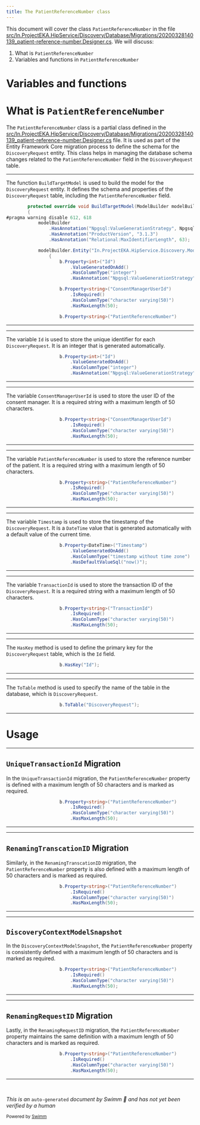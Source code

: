 ```yaml
---
title: The PatientReferenceNumber class
---
```

This document will cover the class <SwmToken path="src/In.ProjectEKA.HipService/Discovery/Database/Migrations/20200328140139_patient-reference-number.Designer.cs" pos="36:9:9" line-data="                    b.Property&lt;string&gt;(&quot;PatientReferenceNumber&quot;)">`PatientReferenceNumber`</SwmToken> in the file <SwmPath>[src/In.ProjectEKA.HipService/Discovery/Database/Migrations/20200328140139_patient-reference-number.Designer.cs](src/In.ProjectEKA.HipService/Discovery/Database/Migrations/20200328140139_patient-reference-number.Designer.cs)</SwmPath>. We will discuss:

1. What is <SwmToken path="src/In.ProjectEKA.HipService/Discovery/Database/Migrations/20200328140139_patient-reference-number.Designer.cs" pos="36:9:9" line-data="                    b.Property&lt;string&gt;(&quot;PatientReferenceNumber&quot;)">`PatientReferenceNumber`</SwmToken>
2. Variables and functions in <SwmToken path="src/In.ProjectEKA.HipService/Discovery/Database/Migrations/20200328140139_patient-reference-number.Designer.cs" pos="36:9:9" line-data="                    b.Property&lt;string&gt;(&quot;PatientReferenceNumber&quot;)">`PatientReferenceNumber`</SwmToken>

# Variables and functions

# What is <SwmToken path="src/In.ProjectEKA.HipService/Discovery/Database/Migrations/20200328140139_patient-reference-number.Designer.cs" pos="36:9:9" line-data="                    b.Property&lt;string&gt;(&quot;PatientReferenceNumber&quot;)">`PatientReferenceNumber`</SwmToken>

The <SwmToken path="src/In.ProjectEKA.HipService/Discovery/Database/Migrations/20200328140139_patient-reference-number.Designer.cs" pos="36:9:9" line-data="                    b.Property&lt;string&gt;(&quot;PatientReferenceNumber&quot;)">`PatientReferenceNumber`</SwmToken> class is a partial class defined in the <SwmPath>[src/In.ProjectEKA.HipService/Discovery/Database/Migrations/20200328140139_patient-reference-number.Designer.cs](src/In.ProjectEKA.HipService/Discovery/Database/Migrations/20200328140139_patient-reference-number.Designer.cs)</SwmPath> file. It is used as part of the Entity Framework Core migration process to define the schema for the <SwmToken path="src/In.ProjectEKA.HipService/Discovery/Database/Migrations/20200328140139_patient-reference-number.Designer.cs" pos="24:16:16" line-data="            modelBuilder.Entity(&quot;In.ProjectEKA.HipService.Discovery.Model.DiscoveryRequest&quot;, b =&gt;">`DiscoveryRequest`</SwmToken> entity. This class helps in managing the database schema changes related to the <SwmToken path="src/In.ProjectEKA.HipService/Discovery/Database/Migrations/20200328140139_patient-reference-number.Designer.cs" pos="36:9:9" line-data="                    b.Property&lt;string&gt;(&quot;PatientReferenceNumber&quot;)">`PatientReferenceNumber`</SwmToken> field in the <SwmToken path="src/In.ProjectEKA.HipService/Discovery/Database/Migrations/20200328140139_patient-reference-number.Designer.cs" pos="24:16:16" line-data="            modelBuilder.Entity(&quot;In.ProjectEKA.HipService.Discovery.Model.DiscoveryRequest&quot;, b =&gt;">`DiscoveryRequest`</SwmToken> table.

<SwmSnippet path="/src/In.ProjectEKA.HipService/Discovery/Database/Migrations/20200328140139_patient-reference-number.Designer.cs" line="16">

---

The function <SwmToken path="src/In.ProjectEKA.HipService/Discovery/Database/Migrations/20200328140139_patient-reference-number.Designer.cs" pos="16:7:7" line-data="        protected override void BuildTargetModel(ModelBuilder modelBuilder)">`BuildTargetModel`</SwmToken> is used to build the model for the <SwmToken path="src/In.ProjectEKA.HipService/Discovery/Database/Migrations/20200328140139_patient-reference-number.Designer.cs" pos="24:16:16" line-data="            modelBuilder.Entity(&quot;In.ProjectEKA.HipService.Discovery.Model.DiscoveryRequest&quot;, b =&gt;">`DiscoveryRequest`</SwmToken> entity. It defines the schema and properties of the <SwmToken path="src/In.ProjectEKA.HipService/Discovery/Database/Migrations/20200328140139_patient-reference-number.Designer.cs" pos="24:16:16" line-data="            modelBuilder.Entity(&quot;In.ProjectEKA.HipService.Discovery.Model.DiscoveryRequest&quot;, b =&gt;">`DiscoveryRequest`</SwmToken> table, including the <SwmToken path="src/In.ProjectEKA.HipService/Discovery/Database/Migrations/20200328140139_patient-reference-number.Designer.cs" pos="36:9:9" line-data="                    b.Property&lt;string&gt;(&quot;PatientReferenceNumber&quot;)">`PatientReferenceNumber`</SwmToken> field.

```c#
        protected override void BuildTargetModel(ModelBuilder modelBuilder)
        {
#pragma warning disable 612, 618
            modelBuilder
                .HasAnnotation("Npgsql:ValueGenerationStrategy", NpgsqlValueGenerationStrategy.IdentityByDefaultColumn)
                .HasAnnotation("ProductVersion", "3.1.3")
                .HasAnnotation("Relational:MaxIdentifierLength", 63);

            modelBuilder.Entity("In.ProjectEKA.HipService.Discovery.Model.DiscoveryRequest", b =>
                {
                    b.Property<int>("Id")
                        .ValueGeneratedOnAdd()
                        .HasColumnType("integer")
                        .HasAnnotation("Npgsql:ValueGenerationStrategy", NpgsqlValueGenerationStrategy.IdentityByDefaultColumn);

                    b.Property<string>("ConsentManagerUserId")
                        .IsRequired()
                        .HasColumnType("character varying(50)")
                        .HasMaxLength(50);

                    b.Property<string>("PatientReferenceNumber")
```

---

</SwmSnippet>

<SwmSnippet path="/src/In.ProjectEKA.HipService/Discovery/Database/Migrations/20200328140139_patient-reference-number.Designer.cs" line="26">

---

The variable <SwmToken path="src/In.ProjectEKA.HipService/Discovery/Database/Migrations/20200328140139_patient-reference-number.Designer.cs" pos="26:9:9" line-data="                    b.Property&lt;int&gt;(&quot;Id&quot;)">`Id`</SwmToken> is used to store the unique identifier for each <SwmToken path="src/In.ProjectEKA.HipService/Discovery/Database/Migrations/20200328140139_patient-reference-number.Designer.cs" pos="24:16:16" line-data="            modelBuilder.Entity(&quot;In.ProjectEKA.HipService.Discovery.Model.DiscoveryRequest&quot;, b =&gt;">`DiscoveryRequest`</SwmToken>. It is an integer that is generated automatically.

```c#
                    b.Property<int>("Id")
                        .ValueGeneratedOnAdd()
                        .HasColumnType("integer")
                        .HasAnnotation("Npgsql:ValueGenerationStrategy", NpgsqlValueGenerationStrategy.IdentityByDefaultColumn);
```

---

</SwmSnippet>

<SwmSnippet path="/src/In.ProjectEKA.HipService/Discovery/Database/Migrations/20200328140139_patient-reference-number.Designer.cs" line="31">

---

The variable <SwmToken path="src/In.ProjectEKA.HipService/Discovery/Database/Migrations/20200328140139_patient-reference-number.Designer.cs" pos="31:9:9" line-data="                    b.Property&lt;string&gt;(&quot;ConsentManagerUserId&quot;)">`ConsentManagerUserId`</SwmToken> is used to store the user ID of the consent manager. It is a required string with a maximum length of 50 characters.

```c#
                    b.Property<string>("ConsentManagerUserId")
                        .IsRequired()
                        .HasColumnType("character varying(50)")
                        .HasMaxLength(50);
```

---

</SwmSnippet>

<SwmSnippet path="/src/In.ProjectEKA.HipService/Discovery/Database/Migrations/20200328140139_patient-reference-number.Designer.cs" line="36">

---

The variable <SwmToken path="src/In.ProjectEKA.HipService/Discovery/Database/Migrations/20200328140139_patient-reference-number.Designer.cs" pos="36:9:9" line-data="                    b.Property&lt;string&gt;(&quot;PatientReferenceNumber&quot;)">`PatientReferenceNumber`</SwmToken> is used to store the reference number of the patient. It is a required string with a maximum length of 50 characters.

```c#
                    b.Property<string>("PatientReferenceNumber")
                        .IsRequired()
                        .HasColumnType("character varying(50)")
                        .HasMaxLength(50);
```

---

</SwmSnippet>

<SwmSnippet path="/src/In.ProjectEKA.HipService/Discovery/Database/Migrations/20200328140139_patient-reference-number.Designer.cs" line="41">

---

The variable <SwmToken path="src/In.ProjectEKA.HipService/Discovery/Database/Migrations/20200328140139_patient-reference-number.Designer.cs" pos="41:9:9" line-data="                    b.Property&lt;DateTime&gt;(&quot;Timestamp&quot;)">`Timestamp`</SwmToken> is used to store the timestamp of the <SwmToken path="src/In.ProjectEKA.HipService/Discovery/Database/Migrations/20200328140139_patient-reference-number.Designer.cs" pos="24:16:16" line-data="            modelBuilder.Entity(&quot;In.ProjectEKA.HipService.Discovery.Model.DiscoveryRequest&quot;, b =&gt;">`DiscoveryRequest`</SwmToken>. It is a <SwmToken path="src/In.ProjectEKA.HipService/Discovery/Database/Migrations/20200328140139_patient-reference-number.Designer.cs" pos="41:5:5" line-data="                    b.Property&lt;DateTime&gt;(&quot;Timestamp&quot;)">`DateTime`</SwmToken> value that is generated automatically with a default value of the current time.

```c#
                    b.Property<DateTime>("Timestamp")
                        .ValueGeneratedOnAdd()
                        .HasColumnType("timestamp without time zone")
                        .HasDefaultValueSql("now()");
```

---

</SwmSnippet>

<SwmSnippet path="/src/In.ProjectEKA.HipService/Discovery/Database/Migrations/20200328140139_patient-reference-number.Designer.cs" line="46">

---

The variable <SwmToken path="src/In.ProjectEKA.HipService/Discovery/Database/Migrations/20200328140139_patient-reference-number.Designer.cs" pos="46:9:9" line-data="                    b.Property&lt;string&gt;(&quot;TransactionId&quot;)">`TransactionId`</SwmToken> is used to store the transaction ID of the <SwmToken path="src/In.ProjectEKA.HipService/Discovery/Database/Migrations/20200328140139_patient-reference-number.Designer.cs" pos="24:16:16" line-data="            modelBuilder.Entity(&quot;In.ProjectEKA.HipService.Discovery.Model.DiscoveryRequest&quot;, b =&gt;">`DiscoveryRequest`</SwmToken>. It is a required string with a maximum length of 50 characters.

```c#
                    b.Property<string>("TransactionId")
                        .IsRequired()
                        .HasColumnType("character varying(50)")
                        .HasMaxLength(50);
```

---

</SwmSnippet>

<SwmSnippet path="/src/In.ProjectEKA.HipService/Discovery/Database/Migrations/20200328140139_patient-reference-number.Designer.cs" line="51">

---

The <SwmToken path="src/In.ProjectEKA.HipService/Discovery/Database/Migrations/20200328140139_patient-reference-number.Designer.cs" pos="51:3:3" line-data="                    b.HasKey(&quot;Id&quot;);">`HasKey`</SwmToken> method is used to define the primary key for the <SwmToken path="src/In.ProjectEKA.HipService/Discovery/Database/Migrations/20200328140139_patient-reference-number.Designer.cs" pos="24:16:16" line-data="            modelBuilder.Entity(&quot;In.ProjectEKA.HipService.Discovery.Model.DiscoveryRequest&quot;, b =&gt;">`DiscoveryRequest`</SwmToken> table, which is the <SwmToken path="src/In.ProjectEKA.HipService/Discovery/Database/Migrations/20200328140139_patient-reference-number.Designer.cs" pos="51:6:6" line-data="                    b.HasKey(&quot;Id&quot;);">`Id`</SwmToken> field.

```c#
                    b.HasKey("Id");
```

---

</SwmSnippet>

<SwmSnippet path="/src/In.ProjectEKA.HipService/Discovery/Database/Migrations/20200328140139_patient-reference-number.Designer.cs" line="53">

---

The <SwmToken path="src/In.ProjectEKA.HipService/Discovery/Database/Migrations/20200328140139_patient-reference-number.Designer.cs" pos="53:3:3" line-data="                    b.ToTable(&quot;DiscoveryRequest&quot;);">`ToTable`</SwmToken> method is used to specify the name of the table in the database, which is <SwmToken path="src/In.ProjectEKA.HipService/Discovery/Database/Migrations/20200328140139_patient-reference-number.Designer.cs" pos="53:6:6" line-data="                    b.ToTable(&quot;DiscoveryRequest&quot;);">`DiscoveryRequest`</SwmToken>.

```c#
                    b.ToTable("DiscoveryRequest");
```

---

</SwmSnippet>

# Usage

<SwmSnippet path="/src/In.ProjectEKA.HipService/Discovery/Database/Migrations/20200408103411_UniqueTransactionId.Designer.cs" line="36">

---

## <SwmToken path="src/In.ProjectEKA.HipService/Discovery/Database/Migrations/20200408103411_UniqueTransactionId.Designer.cs" pos="14:5:5" line-data="    partial class UniqueTransactionId">`UniqueTransactionId`</SwmToken> Migration

In the <SwmToken path="src/In.ProjectEKA.HipService/Discovery/Database/Migrations/20200408103411_UniqueTransactionId.Designer.cs" pos="14:5:5" line-data="    partial class UniqueTransactionId">`UniqueTransactionId`</SwmToken> migration, the <SwmToken path="src/In.ProjectEKA.HipService/Discovery/Database/Migrations/20200408103411_UniqueTransactionId.Designer.cs" pos="36:9:9" line-data="                    b.Property&lt;string&gt;(&quot;PatientReferenceNumber&quot;)">`PatientReferenceNumber`</SwmToken> property is defined with a maximum length of 50 characters and is marked as required.

```c#
                    b.Property<string>("PatientReferenceNumber")
                        .IsRequired()
                        .HasColumnType("character varying(50)")
                        .HasMaxLength(50);
```

---

</SwmSnippet>

<SwmSnippet path="/src/In.ProjectEKA.HipService/Discovery/Database/Migrations/20200417080025_RenamingTranscationID.Designer.cs" line="36">

---

## <SwmToken path="src/In.ProjectEKA.HipService/Discovery/Database/Migrations/20200417080025_RenamingTranscationID.Designer.cs" pos="14:5:5" line-data="    partial class RenamingTranscationID">`RenamingTranscationID`</SwmToken> Migration

Similarly, in the <SwmToken path="src/In.ProjectEKA.HipService/Discovery/Database/Migrations/20200417080025_RenamingTranscationID.Designer.cs" pos="14:5:5" line-data="    partial class RenamingTranscationID">`RenamingTranscationID`</SwmToken> migration, the <SwmToken path="src/In.ProjectEKA.HipService/Discovery/Database/Migrations/20200417080025_RenamingTranscationID.Designer.cs" pos="36:9:9" line-data="                    b.Property&lt;string&gt;(&quot;PatientReferenceNumber&quot;)">`PatientReferenceNumber`</SwmToken> property is also defined with a maximum length of 50 characters and is marked as required.

```c#
                    b.Property<string>("PatientReferenceNumber")
                        .IsRequired()
                        .HasColumnType("character varying(50)")
                        .HasMaxLength(50);
```

---

</SwmSnippet>

<SwmSnippet path="/src/In.ProjectEKA.HipService/Discovery/Database/Migrations/DiscoveryContextModelSnapshot.cs" line="34">

---

## <SwmToken path="src/In.ProjectEKA.HipService/Discovery/Database/Migrations/DiscoveryContextModelSnapshot.cs" pos="12:5:5" line-data="    partial class DiscoveryContextModelSnapshot : ModelSnapshot">`DiscoveryContextModelSnapshot`</SwmToken>

In the <SwmToken path="src/In.ProjectEKA.HipService/Discovery/Database/Migrations/DiscoveryContextModelSnapshot.cs" pos="12:5:5" line-data="    partial class DiscoveryContextModelSnapshot : ModelSnapshot">`DiscoveryContextModelSnapshot`</SwmToken>, the <SwmToken path="src/In.ProjectEKA.HipService/Discovery/Database/Migrations/DiscoveryContextModelSnapshot.cs" pos="34:9:9" line-data="                    b.Property&lt;string&gt;(&quot;PatientReferenceNumber&quot;)">`PatientReferenceNumber`</SwmToken> property is consistently defined with a maximum length of 50 characters and is marked as required.

```c#
                    b.Property<string>("PatientReferenceNumber")
                        .IsRequired()
                        .HasColumnType("character varying(50)")
                        .HasMaxLength(50);
```

---

</SwmSnippet>

<SwmSnippet path="/src/In.ProjectEKA.HipService/Discovery/Database/Migrations/20200526172717_RenamingRequestID.Designer.cs" line="36">

---

## <SwmToken path="src/In.ProjectEKA.HipService/Discovery/Database/Migrations/20200526172717_RenamingRequestID.Designer.cs" pos="14:5:5" line-data="    partial class RenamingRequestID">`RenamingRequestID`</SwmToken> Migration

Lastly, in the <SwmToken path="src/In.ProjectEKA.HipService/Discovery/Database/Migrations/20200526172717_RenamingRequestID.Designer.cs" pos="14:5:5" line-data="    partial class RenamingRequestID">`RenamingRequestID`</SwmToken> migration, the <SwmToken path="src/In.ProjectEKA.HipService/Discovery/Database/Migrations/20200526172717_RenamingRequestID.Designer.cs" pos="36:9:9" line-data="                    b.Property&lt;string&gt;(&quot;PatientReferenceNumber&quot;)">`PatientReferenceNumber`</SwmToken> property maintains the same definition with a maximum length of 50 characters and is marked as required.

```c#
                    b.Property<string>("PatientReferenceNumber")
                        .IsRequired()
                        .HasColumnType("character varying(50)")
                        .HasMaxLength(50);
```

---

</SwmSnippet>

&nbsp;

*This is an* <SwmToken path="src/In.ProjectEKA.HipService/Discovery/Database/Migrations/20200328140139_patient-reference-number.Designer.cs" pos="1:4:6" line-data="﻿// &lt;auto-generated /&gt;">`auto-generated`</SwmToken> *document by Swimm 🌊 and has not yet been verified by a human*

<SwmMeta version="3.0.0" repo-id="Z2l0aHViJTNBJTNBaGlwLXNlcnZpY2UlM0ElM0FTd2ltbS1EZW1v" repo-name="hip-service"><sup>Powered by [Swimm](/)</sup></SwmMeta>
